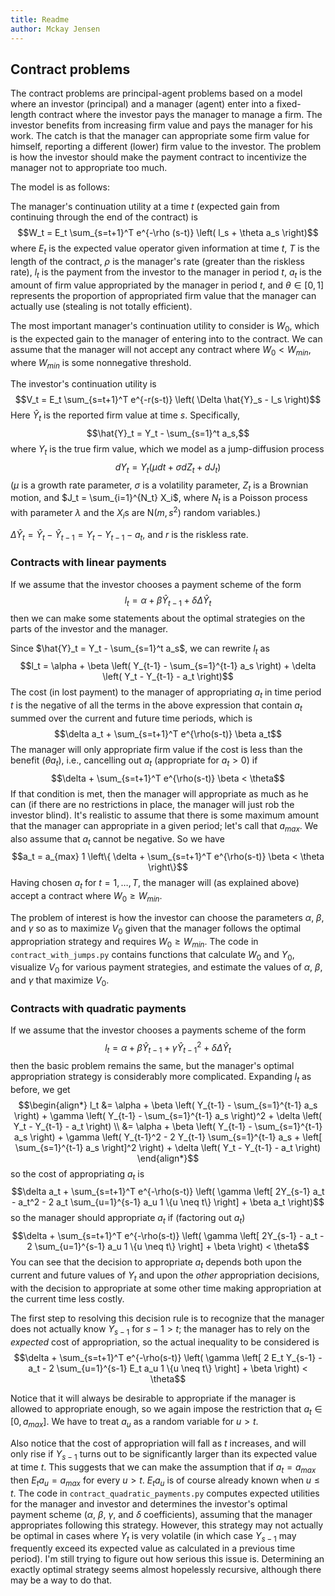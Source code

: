 ```yaml
---
title: Readme
author: Mckay Jensen
---
```


## Contract problems

The contract problems are principal-agent problems based on a model where an investor (principal) and a manager (agent) enter into a fixed-length contract where the investor pays the manager to manage a firm. The investor benefits from increasing firm value and pays the manager for his work. The catch is that the manager can appropriate some firm value for himself, reporting a different (lower) firm value to the investor. The problem is how the investor should make the payment contract to incentivize the manager not to appropriate too much.

The model is as follows:

The manager's continuation utility at a time $t$ (expected gain from continuing through the end of the contract) is
$$W_t = E_t \sum_{s=t+1}^T e^{-\rho (s-t)} \left( l_s + \theta a_s \right)$$
where $E_t$ is the expected value operator given information at time $t$, $T$ is the length of the contract, $\rho$ is the manager's rate (greater than the riskless rate), $l_t$ is the payment from the investor to the manager in period $t$, $a_t$ is the amount of firm value appropriated by the manager in period $t$, and $\theta \in [0, 1]$ represents the proportion of appropriated firm value that the manager can actually use (stealing is not totally efficient).

The most important manager's continuation utility to consider is $W_0$, which is the expected gain to the manager of entering into to the contract. We can assume that the manager will not accept any contract where $W_0 < W_{min}$, where $W_{min}$ is some nonnegative threshold.

The investor's continuation utility is
$$V_t = E_t \sum_{s=t+1}^T e^{-r(s-t)} \left( \Delta \hat{Y}_s - l_s \right)$$
Here $\hat{Y}_t$ is the reported firm value at time $s$. Specifically,
$$\hat{Y}_t = Y_t - \sum_{s=1}^t a_s,$$
where $Y_t$ is the true firm value, which we model as a jump-diffusion process
$$dY_t = Y_t (\mu dt + \sigma dZ_t + dJ_t)$$
($\mu$ is a growth rate parameter, $\sigma$ is a volatility parameter, $Z_t$ is a Brownian motion, and $J_t = \sum_{i=1}^{N_t} X_i$, where $N_t$ is a Poisson process with parameter $\lambda$ and the $X_i$s are N($m, s^2$) random variables.)

$\Delta \hat{Y}_t = \hat{Y}_t - \hat{Y}_{t-1} = Y_t - Y_{t-1} - a_t$, and $r$ is the riskless rate.

### Contracts with linear payments

If we assume that the investor chooses a payment scheme of the form
$$l_t = \alpha + \beta \hat{Y}_{t-1} + \delta \Delta \hat{Y}_{t}$$
then we can make some statements about the optimal strategies on the parts of the investor and the manager.

Since $\hat{Y}_t = Y_t - \sum_{s=1}^t a_s$, we can rewrite $l_t$ as
$$l_t = \alpha + \beta \left( Y_{t-1} - \sum_{s=1}^{t-1} a_s \right) + \delta \left( Y_t - Y_{t-1} - a_t \right)$$
The cost (in lost payment) to the manager of appropriating $a_t$ in time period $t$ is the negative of all the terms in the above expression that contain $a_t$ summed over the current and future time periods, which is
$$\delta a_t + \sum_{s=t+1}^T e^{\rho(s-t)} \beta a_t$$
The manager will only appropriate firm value if the cost is less than the benefit ($\theta a_t$), i.e., cancelling out $a_t$ (appropriate for $a_t > 0$) if
$$\delta + \sum_{s=t+1}^T e^{\rho(s-t)} \beta < \theta$$
If that condition is met, then the manager will appropriate as much as he can (if there are no restrictions in place, the manager will just rob the investor blind). It's realistic to assume that there is some maximum amount that the manager can appropriate in a given period; let's call that $a_{max}$. We also assume that $a_t$ cannot be negative. So we have
$$a_t = a_{max} 1 \left\{ \delta + \sum_{s=t+1}^T e^{\rho(s-t)} \beta < \theta \right\}$$
Having chosen $a_t$ for $t=1,\dots,T$, the manager will (as explained above) accept a contract where $W_0 \geq W_{min}$.

The problem of interest is how the investor can choose the parameters $\alpha$, $\beta$, and $\gamma$ so as to maximize $V_0$ given that the manager follows the optimal appropriation strategy and requires $W_0 \geq W_{min}$. The code in `contract_with_jumps.py` contains functions that calculate $W_0$ and $Y_0$, visualize $V_0$ for various payment strategies, and estimate the values of $\alpha$, $\beta$, and $\gamma$ that maximize $V_0$.

### Contracts with quadratic payments

If we assume that the investor chooses a payments scheme of the form
$$l_t = \alpha + \beta \hat{Y}_{t-1} + \gamma \hat{Y}_{t-1}^2 + \delta \Delta \hat{Y}_{t}$$
then the basic problem remains the same, but the manager's optimal appropriation strategy is considerably more complicated. Expanding $l_t$ as before, we get
$$\begin{align*}
l_t &= \alpha + \beta \left( Y_{t-1} - \sum_{s=1}^{t-1} a_s \right) + \gamma \left( Y_{t-1} - \sum_{s=1}^{t-1} a_s \right)^2 + \delta \left( Y_t - Y_{t-1} - a_t \right) \\
&= \alpha + \beta \left( Y_{t-1} - \sum_{s=1}^{t-1} a_s \right) + \gamma \left( Y_{t-1}^2 - 2 Y_{t-1} \sum_{s=1}^{t-1} a_s + \left[ \sum_{s=1}^{t-1} a_s \right]^2 \right) + \delta \left( Y_t - Y_{t-1} - a_t \right)
\end{align*}$$
so the cost of appropriating $a_t$ is
$$\delta a_t + \sum_{s=t+1}^T e^{-\rho(s-t)} \left( \gamma \left[ 2Y_{s-1} a_t - a_t^2 - 2 a_t \sum_{u=1}^{s-1} a_u 1 \{u \neq t\} \right] + \beta a_t \right)$$
so the manager should appropriate $a_t$ if (factoring out $a_t$)
$$\delta + \sum_{s=t+1}^T e^{-\rho(s-t)} \left( \gamma \left[ 2Y_{s-1} - a_t - 2 \sum_{u=1}^{s-1} a_u 1 \{u \neq t\} \right] + \beta \right) < \theta$$
You can see that the decision to appropriate $a_t$ depends both upon the current and future values of $Y_t$ and upon the *other* appropriation decisions, with the decision to appropriate at some other time making appropriation at the current time less costly.

The first step to resolving this decision rule is to recognize that the manager does not actually know $Y_{s-1}$ for $s-1 > t$; the manager has to rely on the *expected* cost of appropriation, so the actual inequality to be considered is
$$\delta + \sum_{s=t+1}^T e^{-\rho(s-t)} \left( \gamma \left[ 2 E_t Y_{s-1} - a_t - 2 \sum_{u=1}^{s-1} E_t a_u 1 \{u \neq t\} \right] + \beta \right) < \theta$$

Notice that it will always be desirable to appropriate if the manager is allowed to appropriate enough, so we again impose the restriction that $a_t \in [0, a_{max}]$. We have to treat $a_u$ as a random variable for $u > t$.

Also notice that the cost of appropriation will fall as $t$ increases, and will only rise if $Y_{s-1}$ turns out to be significantly larger than its expected value at time $t$. This suggests that we can make the assumption that if $a_t = a_{max}$ then $E_t a_u = a_{max}$ for every $u > t$. $E_t a_u$ is of course already known when $u \leq t$. The code in `contract_quadratic_payments.py` computes expected utilities for the manager and investor and determines the investor's optimal payment scheme ($\alpha$, $\beta$, $\gamma$, and $\delta$ coefficients), assuming that the manager appropriates following this strategy. However, this strategy may not actually be optimal in cases where $Y_t$ is very volatile (in which case $Y_{s-1}$ may frequently exceed its expected value as calculated in a previous time period). I'm still trying to figure out how serious this issue is. Determining an exactly optimal strategy seems almost hopelessly recursive, although there may be a way to do that.